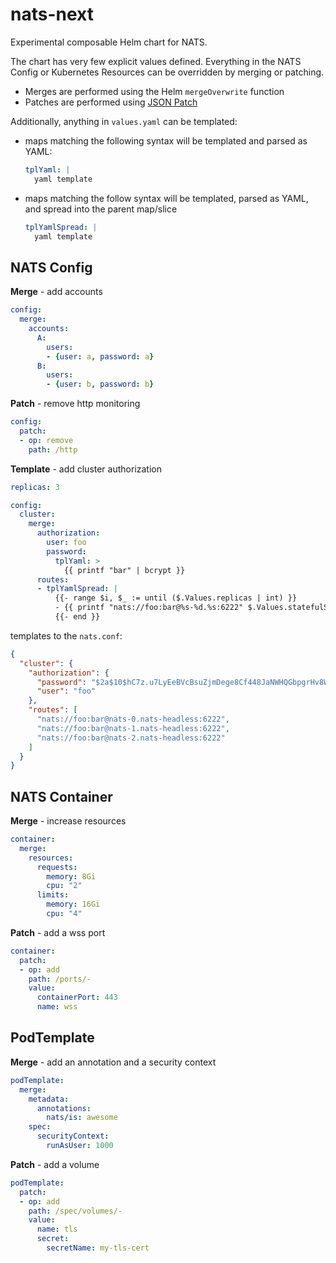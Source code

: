 # nats-next

Experimental composable Helm chart for NATS.

The chart has very few explicit values defined.  Everything in the NATS Config or Kubernetes Resources can be overridden by merging or patching.

- Merges are performed using the Helm `mergeOverwrite` function
- Patches are performed using [JSON Patch](https://jsonpatch.com/)

Additionally, anything in `values.yaml` can be templated:

- maps matching the following syntax will be templated and parsed as YAML:
  ```yaml
  tplYaml: |
    yaml template
  ```
- maps matching the follow syntax will be templated, parsed as YAML, and spread into the parent map/slice
  ```yaml
  tplYamlSpread: |
    yaml template
  ```

## NATS Config

**Merge** - add accounts

```yaml
config:
  merge:
    accounts:
      A:
        users:
        - {user: a, password: a}
      B: 
        users:
        - {user: b, password: b}
```

**Patch** - remove http monitoring

```yaml
config:
  patch:
  - op: remove
    path: /http
```

**Template** - add cluster authorization

```yaml
replicas: 3

config:
  cluster:
    merge:
      authorization:
        user: foo
        password:
          tplYaml: >
            {{ printf "bar" | bcrypt }}
      routes:
      - tplYamlSpread: |
          {{- range $i, $_ := until ($.Values.replicas | int) }}
          - {{ printf "nats://foo:bar@%s-%d.%s:6222" $.Values.statefulSet.name $i $.Values.headlessService.name }}
          {{- end }}
```

templates to the `nats.conf`:

```json
{
  "cluster": {
    "authorization": {
      "password": "$2a$10$hC7z.u7LyEeBVcBsuZjmDege8Cf448JaNWHQGbpgrHv8WOSksQ8qy",
      "user": "foo"
    },
    "routes": [
      "nats://foo:bar@nats-0.nats-headless:6222",
      "nats://foo:bar@nats-1.nats-headless:6222",
      "nats://foo:bar@nats-2.nats-headless:6222"
    ]
  }
}
```

## NATS Container

**Merge** - increase resources

```yaml
container:
  merge:
    resources:
      requests:
        memory: 8Gi
        cpu: "2"
      limits:
        memory: 16Gi
        cpu: "4"
```

**Patch** - add a wss port

```yaml
container:
  patch:
  - op: add
    path: /ports/-
    value:
      containerPort: 443
      name: wss
```

## PodTemplate

**Merge** - add an annotation and a security context

```yaml
podTemplate:
  merge:
    metadata:
      annotations:
        nats/is: awesome
    spec:
      securityContext:
        runAsUser: 1000
```

**Patch** - add a volume

```yaml
podTemplate:
  patch:
  - op: add
    path: /spec/volumes/-
    value:
      name: tls
      secret:
        secretName: my-tls-cert
```
